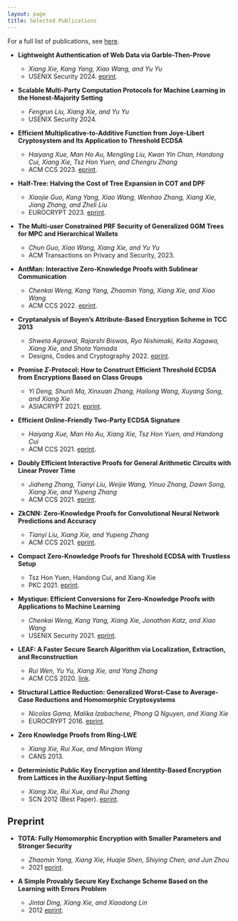 ```yaml
---
layout: page
title: Selected Publications
---
```

<head>
    <script src="https://cdn.mathjax.org/mathjax/latest/MathJax.js?config=TeX-AMS-MML_HTMLorMML" type="text/javascript"></script>
    <script type="text/x-mathjax-config">
        MathJax.Hub.Config({
            tex2jax: {
            skipTags: ['script', 'noscript', 'style', 'textarea', 'pre'],
            inlineMath: [['$','$']]
            }
        });
    </script>
</head>

For a full list of publications, see [here](https://scholar.google.com.sg/citations?hl=en&user=WWb0js4AAAAJ&view_op=list_works).
* __Lightweight Authentication of Web Data via Garble-Then-Prove__
  * _Xiang Xie, Kang Yang, Xiao Wang, and Yu Yu_
  * USENIX Security 2024. [eprint](https://eprint.iacr.org/2023/964.pdf).
* __Scalable Multi-Party Computation Protocols for Machine Learning in the Honest-Majority Setting__
  * _Fengrun Liu, Xiang Xie, and Yu Yu_
  * USENIX Security 2024.
* __Efficient Multiplicative-to-Additive Function from Joye-Libert Cryptosystem and Its Application to Threshold ECDSA__
  * _Haiyang Xue, Man Ho Au, Mengling Liu, Kwan Yin Chan, Handong Cui, Xiang Xie, Tsz Hon Yuen, and Chengru Zhang_
  *  ACM CCS 2023. [eprint](https://eprint.iacr.org/2023/1312.pdf).

*  __Half-Tree: Halving the Cost of Tree Expansion in COT and DPF__
   *  _Xiaojie Guo, Kang Yang, Xiao Wang, Wenhao Zhang, Xiang Xie, Jiang Zhang, and Zheli Liu_
   *  EUROCRYPT 2023. [eprint](https://eprint.iacr.org/2022/1431).

*  __The Multi-user Constrained PRF Security of Generalized GGM Trees for MPC and Hierarchical Wallets__
   *  _Chun Guo, Xiao Wang, Xiang Xie, and Yu Yu_
   *  ACM Transactions on Privacy and Security, 2023.

*   __AntMan: Interactive Zero-Knowledge Proofs with Sublinear Communication__
    *   _Chenkai Weng, Kang Yang, Zhaomin Yang, Xiang Xie, and Xiao Wang_
    *   ACM CCS 2022. [eprint](https://eprint.iacr.org/2022/566.pdf).

*   __Cryptanalysis of Boyen’s Attribute-Based Encryption Scheme in TCC 2013__
    *   _Shweta Agrawal, Rajarshi Biswas, Ryo Nishimaki, Keita Xagawa, Xiang Xie, and Shota Yamada_
    *   Designs, Codes and Cryptography 2022. [eprint](https://eprint.iacr.org/2021/505.pdf).

*   __Promise $\Sigma$-Protocol: How to Construct Efficient Threshold ECDSA from Encryptions Based on Class Groups__
    *   _Yi Deng, Shunli Ma, Xinxuan Zhang, Hailong Wang, Xuyang Song, and Xiang Xie_
    *   ASIACRYPT 2021. [eprint](https://eprint.iacr.org/2022/297.pdf).

*   __Efficient Online-Friendly Two-Party ECDSA Signature__
    *   _Haiyang Xue, Man Ho Au, Xiang Xie, Tsz Hon Yuen, and Handong Cui_
    *   ACM CCS 2021. [eprint](https://eprint.iacr.org/2022/318.pdf).

*   __Doubly Efficient Interactive Proofs for General Arithmetic Circuits with Linear Prover Time__
    *   _Jiaheng Zhang, Tianyi Liu, Weijie Wang, Yinuo Zhang, Dawn Song, Xiang Xie, and Yupeng Zhang_
    *   ACM CCS 2021. [eprint](https://eprint.iacr.org/2020/1247.pdf).

*   __ZkCNN: Zero-Knowledge Proofs for Convolutional Neural Network Predictions and Accuracy__
    *   _Tianyi Liu, Xiang Xie, and Yupeng Zhang_
    *   ACM CCS 2021. [eprint](https://eprint.iacr.org/2021/673.pdf).

*   __Compact Zero-Knowledge Proofs for Threshold ECDSA with Trustless Setup__
    *   Tsz Hon Yuen, Handong Cui, and Xiang Xie
    *   PKC 2021. [eprint](https://eprint.iacr.org/2021/205.pdf).

*   __Mystique: Efficient Conversions for Zero-Knowledge Proofs with Applications to Machine Learning__
    *   _Chenkai Weng, Kang Yang, Xiang Xie, Jonathan Katz, and Xiao Wang_
    *   USENIX Security 2021. [eprint](https://eprint.iacr.org/2021/730.pdf).

*   __LEAF: A Faster Secure Search Algorithm via Localization, Extraction, and Reconstruction__
    *   _Rui Wen, Yu Yu, Xiang Xie, and Yang Zhang_
    *   ACM CCS 2020. [link](https://yangzhangalmo.github.io/papers/CCS20-LEAF.pdf).

*   __Structural Lattice Reduction: Generalized Worst-Case to Average-Case Reductions and Homomorphic Cryptosystems__
    *   _Nicolas Gama, Malika Izabachene, Phong Q Nguyen, and Xiang Xie_
    *   EUROCRYPT 2016. [eprint](https://eprint.iacr.org/2014/283.pdf).

*   __Zero Knowledge Proofs from Ring-LWE__
    *   _Xiang Xie, Rui Xue, and Minqian Wang_
    *   CANS 2013.

*  __Deterministic Public Key Encryption and Identity-Based Encryption from Lattices in the Auxiliary-Input Setting__
   *  _Xiang Xie, Rui Xue, and Rui Zhang_
   *  SCN 2012 (Best Paper). [eprint](https://eprint.iacr.org/2012/463.pdf).


## Preprint
*  __TOTA: Fully Homomorphic Encryption with Smaller Parameters and Stronger Security__
   *  _Zhaomin Yang, Xiang Xie, Huajie Shen, Shiying Chen, and Jun Zhou_
   *  2021 [eprint](https://eprint.iacr.org/2021/1347.pdf).

*  __A Simple Provably Secure Key Exchange Scheme Based on the Learning with Errors Problem__ 
   *  _Jintai Ding, Xiang Xie, and Xiaodong Lin_
   *  2012 [eprint](https://eprint.iacr.org/2012/688.pdf).
